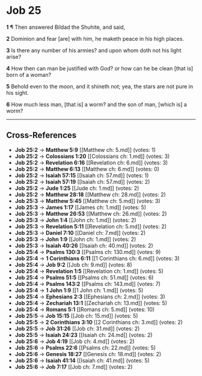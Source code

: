 # Job 25

**1** ¶ Then answered Bildad the Shuhite, and said,

**2** Dominion and fear [are] with him, he maketh peace in his high places.

**3** Is there any number of his armies? and upon whom doth not his light arise?

**4** How then can man be justified with God? or how can he be clean [that is] born of a woman?

**5** Behold even to the moon, and it shineth not; yea, the stars are not pure in his sight.

**6** How much less man, [that is] a worm? and the son of man, [which is] a worm?

---

## Cross-References

- **Job 25:2** → **Matthew 5:9** [[Matthew ch: 5.md]] (votes: 1)
- **Job 25:2** → **Colossians 1:20** [[Colossians ch: 1.md]] (votes: 3)
- **Job 25:2** → **Revelation 6:16** [[Revelation ch: 6.md]] (votes: 3)
- **Job 25:2** → **Matthew 6:13** [[Matthew ch: 6.md]] (votes: 0)
- **Job 25:2** → **Isaiah 57:15** [[Isaiah ch: 57.md]] (votes: 1)
- **Job 25:2** → **Isaiah 57:19** [[Isaiah ch: 57.md]] (votes: 2)
- **Job 25:2** → **Jude 1:25** [[Jude ch: 1.md]] (votes: 2)
- **Job 25:2** → **Matthew 28:18** [[Matthew ch: 28.md]] (votes: 2)
- **Job 25:3** → **Matthew 5:45** [[Matthew ch: 5.md]] (votes: 3)
- **Job 25:3** → **James 1:17** [[James ch: 1.md]] (votes: 5)
- **Job 25:3** → **Matthew 26:53** [[Matthew ch: 26.md]] (votes: 2)
- **Job 25:3** → **John 1:4** [[John ch: 1.md]] (votes: 2)
- **Job 25:3** → **Revelation 5:11** [[Revelation ch: 5.md]] (votes: 2)
- **Job 25:3** → **Daniel 7:10** [[Daniel ch: 7.md]] (votes: 2)
- **Job 25:3** → **John 1:9** [[John ch: 1.md]] (votes: 2)
- **Job 25:3** → **Isaiah 40:26** [[Isaiah ch: 40.md]] (votes: 2)
- **Job 25:4** → **Psalms 130:3** [[Psalms ch: 130.md]] (votes: 9)
- **Job 25:4** → **1 Corinthians 6:11** [[1 Corinthians ch: 6.md]] (votes: 3)
- **Job 25:4** → **Job 9:2** [[Job ch: 9.md]] (votes: 8)
- **Job 25:4** → **Revelation 1:5** [[Revelation ch: 1.md]] (votes: 5)
- **Job 25:4** → **Psalms 51:5** [[Psalms ch: 51.md]] (votes: 6)
- **Job 25:4** → **Psalms 143:2** [[Psalms ch: 143.md]] (votes: 7)
- **Job 25:4** → **1 John 1:9** [[1 John ch: 1.md]] (votes: 5)
- **Job 25:4** → **Ephesians 2:3** [[Ephesians ch: 2.md]] (votes: 3)
- **Job 25:4** → **Zechariah 13:1** [[Zechariah ch: 13.md]] (votes: 5)
- **Job 25:4** → **Romans 5:1** [[Romans ch: 5.md]] (votes: 10)
- **Job 25:5** → **Job 15:15** [[Job ch: 15.md]] (votes: 5)
- **Job 25:5** → **2 Corinthians 3:10** [[2 Corinthians ch: 3.md]] (votes: 2)
- **Job 25:5** → **Job 31:26** [[Job ch: 31.md]] (votes: 2)
- **Job 25:5** → **Isaiah 24:23** [[Isaiah ch: 24.md]] (votes: 2)
- **Job 25:6** → **Job 4:19** [[Job ch: 4.md]] (votes: 2)
- **Job 25:6** → **Psalms 22:6** [[Psalms ch: 22.md]] (votes: 5)
- **Job 25:6** → **Genesis 18:27** [[Genesis ch: 18.md]] (votes: 2)
- **Job 25:6** → **Isaiah 41:14** [[Isaiah ch: 41.md]] (votes: 5)
- **Job 25:6** → **Job 7:17** [[Job ch: 7.md]] (votes: 2)
